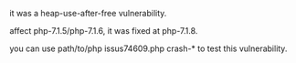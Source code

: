 it was a heap-use-after-free vulnerability.

affect php-7.1.5/php-7.1.6, it was fixed at php-7.1.8.

you can use path/to/php issus74609.php crash-* to test this vulnerability.
